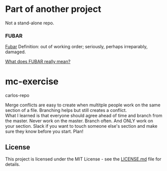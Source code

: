 # Part of another project
Not a stand-alone repo.

### FUBAR
[Fubar](FUBAR.md)
Definition:  out of working order; seriously, perhaps irreparably, damaged.

[What does FUBAR really mean?](https://www.lifewire.com/what-does-fubar-mean-4150365)

# mc-exercise
carlos-repo


Merge conflicts are easy to create when multitple people work on the same section of a file.  Branching helps but still creates a conflict.  
What I learned is that everyone should agree ahead of time and branch from the master.  Never work on the master.  Branch often.  And ONLY work on your section.
Slack if you want to touch someone else's section and make sure they know before you start.  Plan!


## License

This project is licensed under the MIT License - see the [LICENSE.md](LICENSE) file for details.
